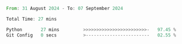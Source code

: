 <!--START_SECTION:waka-->

```rust
From: 31 August 2024 - To: 07 September 2024

Total Time: 27 mins

Python       27 mins         >>>>>>>>>>>>>>>>>>>>>>>>-   97.45 %
Git Config   0 secs          >------------------------   02.55 %
```

<!--END_SECTION:waka-->
